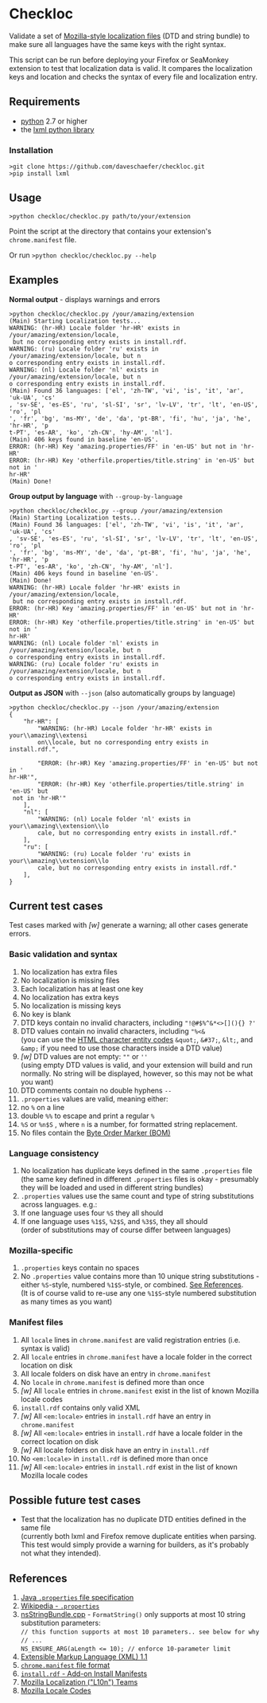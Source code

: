 # Checkloc

Validate a set of [Mozilla-style localization files](https://developer.mozilla.org/en-US/docs/Mozilla/Localization/Localizing_an_extension) (DTD and string bundle) to make sure all languages have the same keys with the right syntax.

This script can be run before deploying your Firefox or SeaMonkey extension to test that localization data is valid. It compares the localization keys and location and checks the syntax of every file and localization entry.


## Requirements

* [python](https://www.python.org/downloads/) 2.7 or higher
* the [lxml python library](http://lxml.de/)

### Installation

```
>git clone https://github.com/daveschaefer/checkloc.git
>pip install lxml
```


## Usage

```>python checkloc/checkloc.py path/to/your/extension```

Point the script at the directory that contains your extension's ```chrome.manifest``` file.

Or run ```>python checkloc/checkloc.py --help```


## Examples

**Normal output** - displays warnings and errors

```
>python checkloc/checkloc.py /your/amazing/extension
(Main) Starting Localization tests...
WARNING: (hr-HR) Locale folder 'hr-HR' exists in /your/amazing/extension/locale,
 but no corresponding entry exists in install.rdf.
WARNING: (ru) Locale folder 'ru' exists in /your/amazing/extension/locale, but n
o corresponding entry exists in install.rdf.
WARNING: (nl) Locale folder 'nl' exists in /your/amazing/extension/locale, but n
o corresponding entry exists in install.rdf.
(Main) Found 36 languages: ['el', 'zh-TW', 'vi', 'is', 'it', 'ar', 'uk-UA', 'cs'
, 'sv-SE', 'es-ES', 'ru', 'sl-SI', 'sr', 'lv-LV', 'tr', 'lt', 'en-US', 'ro', 'pl
', 'fr', 'bg', 'ms-MY', 'de', 'da', 'pt-BR', 'fi', 'hu', 'ja', 'he', 'hr-HR', 'p
t-PT', 'es-AR', 'ko', 'zh-CN', 'hy-AM', 'nl'].
(Main) 406 keys found in baseline 'en-US'.
ERROR: (hr-HR) Key 'amazing.properties/FF' in 'en-US' but not in 'hr-HR'
ERROR: (hr-HR) Key 'otherfile.properties/title.string' in 'en-US' but not in '
hr-HR'
(Main) Done!
```

**Group output by language** with ```--group-by-language```

```
>python checkloc/checkloc.py --group /your/amazing/extension
(Main) Starting Localization tests...
(Main) Found 36 languages: ['el', 'zh-TW', 'vi', 'is', 'it', 'ar', 'uk-UA', 'cs'
, 'sv-SE', 'es-ES', 'ru', 'sl-SI', 'sr', 'lv-LV', 'tr', 'lt', 'en-US', 'ro', 'pl
', 'fr', 'bg', 'ms-MY', 'de', 'da', 'pt-BR', 'fi', 'hu', 'ja', 'he', 'hr-HR', 'p
t-PT', 'es-AR', 'ko', 'zh-CN', 'hy-AM', 'nl'].
(Main) 406 keys found in baseline 'en-US'.
(Main) Done!
WARNING: (hr-HR) Locale folder 'hr-HR' exists in /your/amazing/extension/locale,
 but no corresponding entry exists in install.rdf.
ERROR: (hr-HR) Key 'amazing.properties/FF' in 'en-US' but not in 'hr-HR'
ERROR: (hr-HR) Key 'otherfile.properties/title.string' in 'en-US' but not in '
hr-HR'
WARNING: (nl) Locale folder 'nl' exists in /your/amazing/extension/locale, but n
o corresponding entry exists in install.rdf.
WARNING: (ru) Locale folder 'ru' exists in /your/amazing/extension/locale, but n
o corresponding entry exists in install.rdf.
```

**Output as JSON** with ```--json``` (also automatically groups by language)

```
>python checkloc/checkloc.py --json /your/amazing/extension
{
    "hr-HR": [
        "WARNING: (hr-HR) Locale folder 'hr-HR' exists in your\\amazing\\extensi
        on\\locale, but no corresponding entry exists in install.rdf.",

        "ERROR: (hr-HR) Key 'amazing.properties/FF' in 'en-US' but not in '
hr-HR'",
        "ERROR: (hr-HR) Key 'otherfile.properties/title.string' in 'en-US' but
 not in 'hr-HR'"
    ],
    "nl": [
        "WARNING: (nl) Locale folder 'nl' exists in your\\amazing\\extension\\lo
        cale, but no corresponding entry exists in install.rdf."
    ],
    "ru": [
        "WARNING: (ru) Locale folder 'ru' exists in your\\amazing\\extension\\lo
        cale, but no corresponding entry exists in install.rdf."
    ],
}
```


## Current test cases

Test cases marked with *[w]* generate a warning; all other cases generate errors.

### Basic validation and syntax

1. No localization has extra files
2. No localization is missing files
3. Each localization has at least one key
4. No localization has extra keys
5. No localization is missing keys
6. No key is blank
7. DTD keys contain no invalid characters, including ```"!@#$%^&*<>[](){} ?'```
8. DTD values contain no invalid characters, including ```"%<&```  
	(you can use the [HTML character entity codes](https://en.wikipedia.org/wiki/List_of_XML_and_HTML_character_entity_references) ```&quot;```, ```&#37;```, ```&lt;```, and ```&amp;``` if you need to use those characters inside a DTD value)
9. *[w]* DTD values are not empty: ```""``` or ```''```  
  (using empty DTD values is valid, and your extension will build and run normally. No string will be displayed, however, so this may not be what you want)
10. DTD comments contain no double hyphens ```--```
11. ```.properties``` values are valid, meaning either:
  1. no ```%``` on a line
  2. double ```%%``` to escape and print a regular ```%```
  3. ```%S``` or ```%n$S``` , where ```n``` is a number, for formatted string replacement.
12. No files contain the [Byte Order Marker (BOM)](https://developer.mozilla.org/en-US/docs/Mozilla/Tech/XUL/Tutorial/Property_Files#Escape_non-ASCII_Characters)

### Language consistency

1. No localization has duplicate keys defined in the same ```.properties``` file  
	(the same key defined in different ```.properties``` files is okay - presumably they will be loaded and used in different string bundles)
2. ```.properties``` values use the same count and type of string substitutions across languages. e.g.:
  1. If one language uses four ```%S``` they all should
  2. If one language uses ```%1$S```, ```%2$S```, and ```%3$S```, they all should  
  (order of substitutions may of course differ between languages)

### Mozilla-specific

1. ```.properties``` keys contain no spaces
2. No ```.properties``` value contains more than 10 unique string substitutions - either ```%S```-style, numbered ```%1$S```-style, or combined. [See References](#max10subs).  
  (It is of course valid to re-use any one ```%1$S```-style numbered substitution as many times as you want)

### Manifest files

1. All ```locale``` lines in ```chrome.manifest``` are valid registration entries (i.e. syntax is valid)
2. All ```locale``` entries in ```chrome.manifest``` have a locale folder in the correct location on disk
3. All locale folders on disk have an entry in ```chrome.manifest```
4. No ```locale``` in ```chrome.manifest``` is defined more than once
5. *[w]* All ```locale``` entries in ```chrome.manifest``` exist in the list of known Mozilla locale codes
6. ```install.rdf``` contains only valid XML
7. *[w]* All ```<em:locale>``` entries in ```install.rdf``` have an entry in ```chrome.manifest```
8. *[w]* All ```<em:locale>``` entries in ```install.rdf``` have a locale folder in the correct location on disk
9. *[w]* All locale folders on disk have an entry in ```install.rdf```
10. No ```<em:locale>``` in ```install.rdf``` is defined more than once
11. *[w]* All ```<em:locale>``` entries in ```install.rdf``` exist in the list of known Mozilla locale codes


## Possible future test cases

* Test that the localization has no duplicate DTD entities defined in the same file  
(currently both lxml and Firefox remove duplicate entities when parsing. This test would simply provide a warning for builders, as it's probably not what they intended).

## References

1. [Java ```.properties``` file specification](http://docs.oracle.com/javase/8/docs/api/java/util/Properties.html)
2. [Wikipedia - ```.properties```](https://en.wikipedia.org/wiki/.properties)
3. <a name="max10subs"></a>[nsStringBundle.cpp](https://mxr.mozilla.org/mozilla-central/source/intl/strres/nsStringBundle.cpp) - ```FormatString()``` only supports at most 10 string substitution parameters:  
	```// this function supports at most 10 parameters.. see below for why```  
	```// ...```  
	```NS_ENSURE_ARG(aLength <= 10); // enforce 10-parameter limit```
4. [Extensible Markup Language (XML) 1.1](http://www.w3.org/TR/xml11/#sec-entity-decl])
5. [```chrome.manifest``` file format](https://developer.mozilla.org/en-US/docs/Chrome_Registration)
6. [```install.rdf``` - Add-on Install Manifests](https://developer.mozilla.org/en-US/Add-ons/Install_Manifests)
7. [Mozilla Localization ("L10n") Teams](https://wiki.mozilla.org/L10n:Localization_Teams)
8. [Mozilla Locale Codes](https://wiki.mozilla.org/L10n:Locale_Codes)
